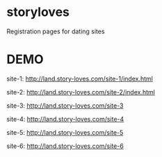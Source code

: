 # storyloves
Registration pages for dating sites

# DEMO

site-1: http://land.story-loves.com/site-1/index.html

site-2: http://land.story-loves.com/site-2/index.html

site-3: http://land.story-loves.com/site-3

site-4: http://land.story-loves.com/site-4

site-5: http://land.story-loves.com/site-5

site-6: http://land.story-loves.com/site-6



